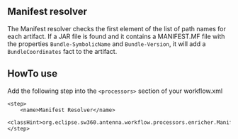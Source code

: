 ## Manifest resolver
The Manifest resolver checks the first element of the list of path names for each artifact. If a JAR file is found 
and it contains a MANIFEST.MF file with the properties `Bundle-SymbolicName` and `Bundle-Version`, it will add a 
`BundleCoordinates` fact to the artifact.
 

## HowTo use
Add the following step into the `<processors>` section of your workflow.xml

```
<step>
    <name>Manifest Resolver</name>
    <classHint>org.eclipse.sw360.antenna.workflow.processors.enricher.ManifestResolver</classHint>
</step>
```

